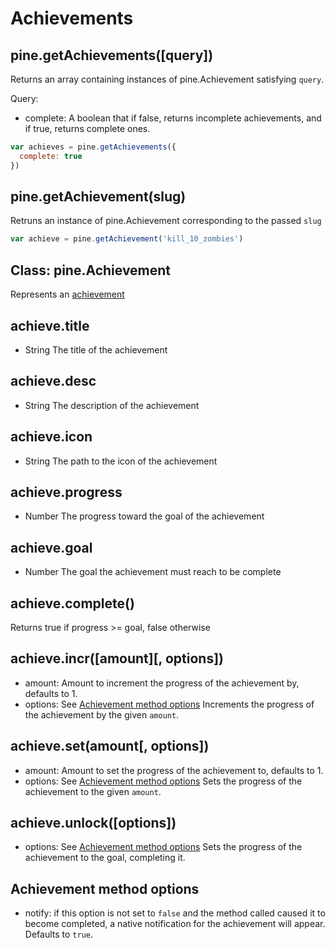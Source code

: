 # Achievements

## pine.getAchievements([query])
Returns an array containing instances of pine.Achievement satisfying `query`.

Query:
 * complete: A boolean that if false, returns incomplete achievements, and if true, returns complete ones.

````js
var achieves = pine.getAchievements({
  complete: true
})
````

## pine.getAchievement(slug)
Retruns an instance of pine.Achievement corresponding to the passed `slug`

````js
var achieve = pine.getAchievement('kill_10_zombies')
````

## Class: pine.Achievement
Represents an [achievement](https://github.com/jeremyckahn/pine/wiki/Achievements)

## achieve.title
 * String
The title of the achievement

## achieve.desc
 * String
The description of the achievement

## achieve.icon
 * String
The path to the icon of the achievement

## achieve.progress
 * Number
The progress toward the goal of the achievement

## achieve.goal
 * Number
The goal the achievement must reach to be complete

## achieve.complete()
Returns true if progress >= goal, false otherwise

## achieve.incr([amount][, options])
  * amount: Amount to increment the progress of the achievement by, defaults to 1.
  * options: See [Achievement method options](#achievement-method-options)
Increments the progress of the achievement by the given `amount`.

## achieve.set(amount[, options])
  * amount: Amount to set the progress of the achievement to, defaults to 1.
  * options: See [Achievement method options](#achievement-method-options)
Sets the progress of the achievement to the given `amount`.

## achieve.unlock([options])
  * options: See [Achievement method options](#achievement-method-options)
Sets the progress of the achievement to the goal, completing it.

## Achievement method options
 * notify: if this option is not set to `false` and the method called caused it to become completed, a native notification for the achievement will appear. Defaults to `true`.